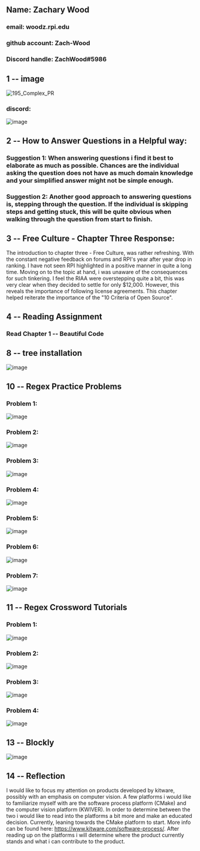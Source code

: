 ## Name: Zachary Wood 
### email: woodz.rpi.edu 
### github account: Zach-Wood
### Discord handle: ZachWood#5986



## 1 -- image
![195_Complex_PR](https://user-images.githubusercontent.com/40222287/106313422-2d23a980-6236-11eb-9179-2cd3332b17e1.jpg)

### discord: 
![image](https://user-images.githubusercontent.com/40222287/106313901-f39f6e00-6236-11eb-9de7-f089b2e2e38a.png)

## 2 -- How to Answer Questions in a Helpful way:

### Suggestion 1: When answering questions i find it best to elaborate as much as possible. Chances are the individual asking the question does not have as much domain knowledge and your simplified answer might not be simple enough. 

### Suggestion 2: Another good approach to answering questions is, stepping through the question. If the individual is skipping steps and getting stuck, this will be quite obvious when walking through the question from start to finish. 

## 3 -- Free Culture - Chapter Three Response:
The introduction to chapter three - Free Culture, was rather refreshing. With the constant negative feedback on forums and RPI's year after year drop in ranking. I have not seen RPI highlighted in a positive manner in quite a long time. Moving on to the topic at hand, i was unaware of the consequences for such tinkering. I feel the RIAA were overstepping quite a bit, this was very clear when they decided to settle for only $12,000. However, this reveals the importance of following license agreements. This chapter helped reiterate the importance of the "10 Criteria of Open Source". 


## 4 -- Reading Assignment
### Read Chapter 1 -- Beautiful Code


## 8 -- tree installation
![image](https://user-images.githubusercontent.com/40222287/106396299-094a9a00-63d5-11eb-97da-54f576c1c032.png)


## 10 -- Regex Practice Problems 
### Problem 1: 
![image](https://user-images.githubusercontent.com/40222287/106396554-a3f7a880-63d6-11eb-8745-6e9de9234108.png)
### Problem 2: 
![image](https://user-images.githubusercontent.com/40222287/106396699-b0c8cc00-63d7-11eb-84e7-ad9ff29e7f08.png)
### Problem 3:
![image](https://user-images.githubusercontent.com/40222287/106396754-f5ecfe00-63d7-11eb-93a4-18c0bae7abb0.png)
### Problem 4: 
![image](https://user-images.githubusercontent.com/40222287/106396892-b2df5a80-63d8-11eb-808c-5b3710dd5323.png)
### Problem 5: 
![image](https://user-images.githubusercontent.com/40222287/106396974-25503a80-63d9-11eb-8d63-53de4bbc448e.png)
### Problem 6: 
![image](https://user-images.githubusercontent.com/40222287/106397025-69433f80-63d9-11eb-98f6-ac9066381318.png)
### Problem 7: 
![image](https://user-images.githubusercontent.com/40222287/106397089-b2938f00-63d9-11eb-8572-8f6631717f57.png)


## 11 -- Regex Crossword Tutorials
### Problem 1:
![image](https://user-images.githubusercontent.com/40222287/106397716-bf65b200-63dc-11eb-8c13-66518c549877.png)
### Problem 2: 
![image](https://user-images.githubusercontent.com/40222287/106397760-005dc680-63dd-11eb-8b0c-45158e934720.png)
### Problem 3:
![image](https://user-images.githubusercontent.com/40222287/106397781-1bc8d180-63dd-11eb-9b1b-9df405aa28e6.png)
### Problem 4: 
![image](https://user-images.githubusercontent.com/40222287/106397795-38fda000-63dd-11eb-9630-9983cb71bc3d.png)


## 13 -- Blockly 
![image](https://user-images.githubusercontent.com/40222287/106398851-39009e80-63e3-11eb-8041-31877a01c671.png)


## 14 -- Reflection 
I would like to focus my attention on products developed by kitware, possibly with an emphasis on computer vision. A few platforms i would like to familiarize myself with are the software process platform (CMake) and the computer vision platform (KWIVER). In order to determine between the two i would like to read into the platforms a bit more and make an educated decision. Currently, leaning towards the CMake platform to start. More info can be found here: https://www.kitware.com/software-process/. After reading up on the platforms i will determine where the product currently stands and what i can contribute to the product. 
